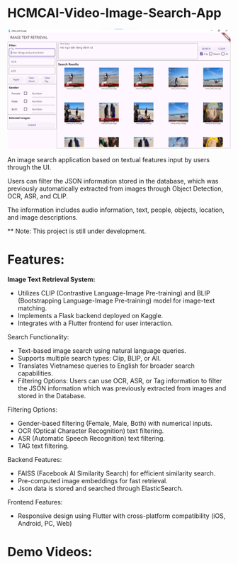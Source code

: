 # HCMCAI-Video-Image-Search-App
![Demo Image 1](figs/1.png)

An image search application based on textual features input by users through the UI.

Users can filter the JSON information stored in the database, which was previously automatically extracted from images through Object Detection, OCR, ASR, and CLIP.

The information includes audio information, text, people, objects, location, and image descriptions.

** Note: This project is still under development.

# Features:

**Image Text Retrieval System:**

- Utilizes CLIP (Contrastive Language-Image Pre-training) and BLIP (Bootstrapping Language-Image Pre-training) model for image-text matching. 
- Implements a Flask backend deployed on Kaggle. 
- Integrates with a Flutter frontend for user interaction. 

Search Functionality: 

- Text-based image search using natural language queries.
- Supports multiple search types: Clip, BLIP, or All.
- Translates Vietnamese queries to English for broader search capabilities.
- Filtering Options: Users can use OCR, ASR, or Tag information to filter the JSON information which was previously extracted from images and stored in the Database.

Filtering Options:
- Gender-based filtering (Female, Male, Both) with numerical inputs.
- OCR (Optical Character Recognition) text filtering.
- ASR (Automatic Speech Recognition) text filtering.
- TAG text filtering.

Backend Features: 

- FAISS (Facebook AI Similarity Search) for efficient similarity search.
- Pre-computed image embeddings for fast retrieval.
- Json data is stored and searched through ElasticSearch.
 
Frontend Features: 
- Responsive design using Flutter with cross-platform compatibility (iOS, Android, PC, Web)

# Demo Videos: 


